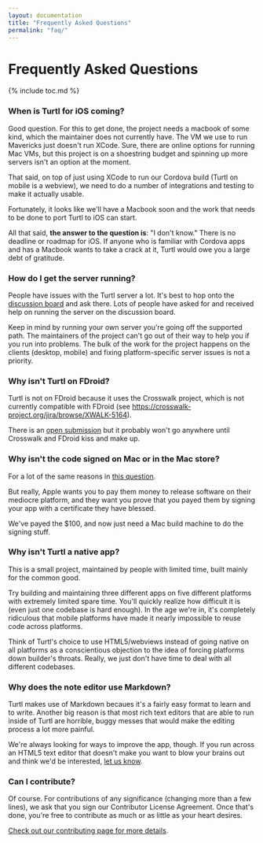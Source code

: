 ```yaml
---
layout: documentation
title: "Frequently Asked Questions"
permalink: "faq/"
---
```


Frequently Asked Questions
==========================
{% include toc.md %}

### When is Turtl for iOS coming?

Good question. For this to get done, the project needs a macbook of some kind,
which the maintainer does not currently have. The VM we use to run Mavericks
just doesn't run XCode. Sure, there are online options for running Mac VMs, but
this project is on a shoestring budget and spinning up more servers isn't an
option at the moment.

That said, on top of just using XCode to run our Cordova build (Turtl on mobile
is a webview), we need to do a number of integrations and testing to make it
actually usable.

Fortunately, it looks like we'll have a Macbook soon and the work that needs to
be done to port Turtl to iOS can start.

All that said, __the answer to the question is__: "I don't know." There is no
deadline or roadmap for iOS. If anyone who is familiar with Cordova apps and has
a Macbook wants to take a crack at it, Turtl would owe you a large debt of
gratitude.

### How do I get the server running?

People have issues with the Turtl server a lot. It's best to hop onto the
[discussion board](https://groups.google.com/forum/#!forum/turtl) and ask there.
Lots of people have asked for and received help on running the server on the
discussion board.

Keep in mind by running your own server you're going off the supported path.
The maintainers of the project can't go out of their way to help you if
you run into problems. The bulk of the work for the project happens on the
clients (desktop, mobile) and fixing platform-specific server issues is not a
priority.

### Why isn't Turtl on FDroid?

Turtl is not on FDroid because it uses the Crosswalk project, which is not
currently compatible with FDroid (see <https://crosswalk-project.org/jira/browse/XWALK-5164>).

There is an [open submission](https://f-droid.org/forums/topic/turtl/) but it
probably won't go anywhere until Crosswalk and FDroid kiss and make up.

### Why isn't the code signed on Mac or in the Mac store?

For a lot of the same reasons in [this question](#when-is-turtl-for-ios-coming).

But really, Apple wants you to pay them money to release software on their
mediocre platform, and they want you prove that you payed them by signing your
app with a certificate they have blessed.

We've payed the $100, and now just need a Mac build machine to do the signing
stuff.

### Why isn't Turtl a native app?

This is a small project, maintained by people with limited time, built mainly
for the common good.

Try building and maintaining three different apps on five different platforms
with extremely limited spare time. You'll quickly realize how difficult it is
(even just one codebase is hard enough). In the age we're in, it's completely
ridiculous that mobile platforms have made it nearly impossible to reuse code
across platforms.

Think of Turtl's choice to use HTML5/webviews instead of going native on all
platforms as a conscientious objection to the idea of forcing platforms down
builder's throats. Really, we just don't have time to deal with all different
codebases.

### Why does the note editor use Markdown?

Turtl makes use of Markdown becaues it's a fairly easy format to learn and to
write. Another big reason is that most rich text editors that are able to run
inside of Turtl are horrible, buggy messes that would make the editing process
a lot more painful.

We're always looking for ways to improve the app, though. If you run across an
HTML5 text editor that doesn't make you want to blow your brains out and think
we'd be interested, [let us know](/contact).

### Can I contribute?

Of course. For contributions of any significance (changing more than a few
lines), we ask that you sign our Contributor License Agreement. Once that's
done, you're free to contribute as much or as little as your heart desires.

[Check out our contributing page for more details](/contributing).

